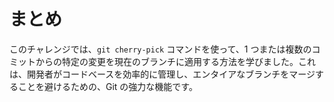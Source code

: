 # まとめ

このチャレンジでは、`git cherry-pick` コマンドを使って、1 つまたは複数のコミットからの特定の変更を現在のブランチに適用する方法を学びました。これは、開発者がコードベースを効率的に管理し、エンタイアなブランチをマージすることを避けるための、Git の強力な機能です。
